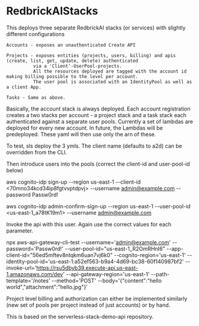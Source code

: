 # RedbrickAIStacks

This deploys three separate RedbrickAI stacks (or services) with slightly different configurations
    
    Accounts - exposes an unauthenticated Create API
    
    Projects - exposes entities (projects, users, billing) and apis (create, list, get, update, delete) authenticated 
              via a 'Client'-UserPool-projects. 
              All the resources deployed are tagged with the account id making billing possible to the level per account. 
              The user pool is associated with an IdentityPool as well as a client App. 
    
    Tasks - Same as above.
    
Basically, the account stack is always deployed.
Each account registration creates a two stacks per account - a project stack and a task stack each authenticated against a 
        separate user pools. 
Currently a set of lambdas are deployed for every new account. In future, the Lambdas will be predeployed. These yaml will then 
use only the arn of these.
    
To test, sls deploy the 3 ymls. The client name (defaults to a2d) can be overridden from the CLI.

Then introduce users into the pools (correct the client-id and user-pool-id below)

aws cognito-idp sign-up  --region us-east-1 --client-id <70mno34kcd34ip8fgtvvptdpvj> --username admin@example.com --password Passw0rd!

aws cognito-idp admin-confirm-sign-up --region  us-east-1 --user-pool-id <us-east-1_a78tK19m1>  --username admin@example.com

Invoke the api with this user. Again use the correct values for each parameter.

npx aws-api-gateway-cli-test --username='admin@example.com' --password='Passw0rd!' --user-pool-id="us-east-1_R2OmRHnI6" 
    --app-client-id="56ed5mftev8ntqkm6uan7vj6k0" --cognito-region='us-east-1' 
    --identity-pool-id='us-east-1:a52ef563-b9a4-4d69-bc38-60f140987bf2' 
    --invoke-url='https://rsu5dbyb39.execute-api.us-east-1.amazonaws.com/dev' 
    --api-gateway-region='us-east-1' --path-template='/notes'  --method='POST' 
    --body='{"content":"hello world","attachment":"hello.jpg"}'    
    
    
Project level billing and authorization can either be implemented similarly (new set of pools per project instead of just accounts) or by hand. 

This is based on the serverless-stack-demo-api repository.
